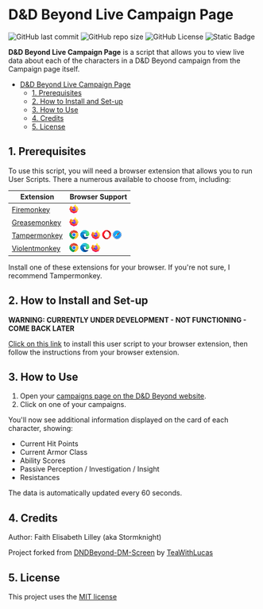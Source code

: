 # D&D Beyond Live Campaign Page

![GitHub last commit](https://img.shields.io/github/last-commit/FaithLilley/DnDBeyond-Live-Campaign?style=plastic&logo=github) ![GitHub repo size](https://img.shields.io/github/repo-size/FaithLilley/DnDBeyond-Live-Campaign?style=plastic) ![GitHub License](https://img.shields.io/github/license/FaithLilley/DnDBeyond-Live-Campaign?style=plastic) ![Static Badge](https://img.shields.io/badge/JavaScript-x?style=plastic&logo=javascript&color=%235b5b5b)

**D&D Beyond Live Campaign Page** is a script that allows you to view live data about each of the characters in a D&D Beyond campaign from the Campaign page itself.

- [D\&D Beyond Live Campaign Page](#dd-beyond-live-campaign-page)
  - [1. Prerequisites](#1-prerequisites)
  - [2. How to Install and Set-up](#2-how-to-install-and-set-up)
  - [3. How to Use](#3-how-to-use)
  - [4. Credits](#4-credits)
  - [5. License](#5-license)

## 1. Prerequisites

To use this script, you will need a browser extension that allows you to run User Scripts. There a numerous available to choose from, including:

| Extension | Browser Support |
| --- | --- |
| [Firemonkey](https://addons.mozilla.org/en-US/firefox/addon/firemonkey/) | ![Firefox](./images/icon-firefox.png) |
| [Greasemonkey](https://www.greasespot.net/) | ![Firefox](./images/icon-firefox.png) |
| [Tampermonkey](https://www.tampermonkey.net/) | ![Chrome](./images/icon-chrome-18.png) ![Edge](./images/icon-edge.png) ![Firefox](./images/icon-firefox.png) ![Opera Next](./images/icon-opera.png) ![Safari](./images/icon-safari.png) |
| [Violentmonkey](https://violentmonkey.github.io/) | ![Chrome](./images/icon-chrome-18.png) ![Edge](./images/icon-edge.png) ![Firefox](./images/icon-firefox.png) |

Install one of these extensions for your browser. If you're not sure, I recommend Tampermonkey.

## 2. How to Install and Set-up

**WARNING: CURRENTLY UNDER DEVELOPMENT - NOT FUNCTIONING - COME BACK LATER**

[Click on this link](https://github.com/FaithLilley/DnDBeyond-Live-Campaign/raw/master/ddb-live-campaign.user.js) to install this user script to your browser extension, then follow the instructions from your browser extension.

## 3. How to Use

1. Open your [campaigns page on the D&D Beyond website](https://www.dndbeyond.com/my-campaigns).
2. Click on one of your campaigns.

You'll now see additional information displayed on the card of each character, showing:

- Current Hit Points
- Current Armor Class
- Ability Scores
- Passive Perception / Investigation / Insight
- Resistances

The data is automatically updated every 60 seconds.

## 4. Credits

Author: Faith Elisabeth Lilley (aka Stormknight)

Project forked from [DNDBeyond-DM-Screen](https://github.com/TeaWithLucas/DNDBeyond-DM-Screen) by [TeaWithLucas](https://github.com/TeaWithLucas)

## 5. License

This project uses the [MIT license](LICENSE.md)